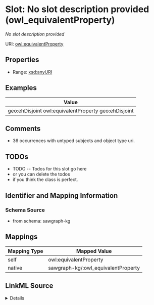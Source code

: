 

# Slot: No slot description provided (owl_equivalentProperty)


_No slot description provided_





URI: [owl:equivalentProperty](http://www.w3.org/2002/07/owl#equivalentProperty)



<!-- no inheritance hierarchy -->








## Properties

* Range: [xsd:anyURI](http://www.w3.org/2001/XMLSchema#anyURI)






## Examples

| Value |
| --- |
| geo:ehDisjoint owl:equivalentProperty geo:ehDisjoint |

## Comments

* 36 occurrences with untyped subjects and object type uri.

## TODOs

* TODO -- Todos for this slot go here
* or you can delete the todos
* if you think the class is perfect.

## Identifier and Mapping Information







### Schema Source


* from schema: sawgraph-kg




## Mappings

| Mapping Type | Mapped Value |
| ---  | ---  |
| self | owl:equivalentProperty |
| native | sawgraph-kg/:owl_equivalentProperty |




## LinkML Source

<details>
```yaml
name: owl_equivalentProperty
description: No slot description provided
title: No slot description provided
todos:
- TODO -- Todos for this slot go here
- or you can delete the todos
- if you think the class is perfect.
comments:
- 36 occurrences with untyped subjects and object type uri.
examples:
- value: geo:ehDisjoint owl:equivalentProperty geo:ehDisjoint
from_schema: sawgraph-kg
rank: 1000
slot_uri: owl:equivalentProperty
alias: owl_equivalentProperty
subproperty_of: rdfs_subPropertyOf
range: uri

```
</details>